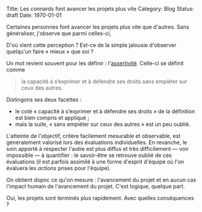 Title: Les connards font avancer les projets plus vite
Category: Blog
Status: draft
Date: 1970-01-01

Certaines personnes font avancer les projets plus vite que d'autres. Sans généraliser, j'observe que parmi
celles-ci,

D'où vient cette perception ? Est-ce de la simple jalousie d'observer quelqu'un faire « mieux » que soi ?

Un mot revient souvent pour les définir : l'[assertivité](https://fr.wikipedia.org/wiki/Assertivit%C3%A9).
Celle-ci se définit comme

> la capacité à s’exprimer et à défendre ses droits sans empiéter sur ceux des autres.

Distingons ses deux facettes :

* le coté « capacité à s’exprimer et à défendre ses droits » de la définition est bien compris et appliqué ;
* mais la suite, « sans empiéter sur ceux des autres » est un peu oublié.

L'atteinte de l'objectif, critère facilement mesurable et observable, est généralement valorisé lors des
évaluations individuelles. En revanche, le soin apporté à respecter l'autre est plus diffus et très difficilement —
voir impossible — à quantifier : le savoir-être se retrouve oublié de ces évaluations (il est parfois assimilé à une
forme d'esprit d'équipe où l'on évaluera les _actions_ prises pour l'équipe).

On obtient dopnc ce qu'on mesure : l'avancement du projet et en aucun cas l'impact humain de l'avancement du projet.
C'est logique, quelque part.

Oui, les projets sont terminés plus rapidement. Avec quelles conséquences ?
